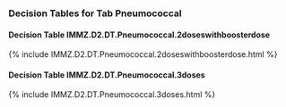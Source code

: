 ### Decision Tables for Tab  Pneumococcal
#### Decision Table IMMZ.D2.DT.Pneumococcal.2doseswithboosterdose
{% include IMMZ.D2.DT.Pneumococcal.2doseswithboosterdose.html %}
#### Decision Table IMMZ.D2.DT.Pneumococcal.3doses
{% include IMMZ.D2.DT.Pneumococcal.3doses.html %}

